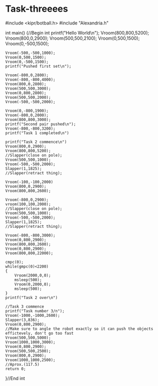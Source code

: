 # Task-threeees
#include <kipr/botball.h>
#include "Alexandria.h"

int main()
{//Begin int
    printf("Hello World\n");
    Vroom(800,800,5200);
    Vroom(800,0,2900);
    Vroom(500,500,2100);
    Vroom(0,500,1500);
    Vroom(0,-500,1500);
    
    Vroom(-500,-500,1000);
   	Vroom(0,500,1500);
    Vroom(0,-500,1500);
    printf("Pushed first set\n");
    
    Vroom(-800,0,2800);
    Vroom(-800,-800,4000);
    Vroom(800,0,2800);
    Vroom(500,500,3000);
    Vroom(0,800,2800);
    Vroom(500,500,2000);
    Vroom(-500,-500,2000);
   	
    Vroom(0,-800,1900);
    Vroom(-800,0,2000);
    Vroom(800,800,3000);
    printf("Second pair pushed\n");
    Vroom(-800,-800,3200);
    printf("Task 1 completed\n")
    
    printf("Task 2 commence\n")
    Vroom(800,0,2900);
    Vroom(800,800,5200);
    //Slapper(close on pole);
    Vroom(500,500,1000);
    Vroom(-500,-500,2000);
    Slapper(1,1825);
    //Slapper(retract thing);
    
    Vroom(-100,-100,2000)
    Vroom(800,0,2900);
    Vroom(800,800,2600);
    
    Vroom(-800,0,2900);
    vroom(100,100,2000);
    //Slapper(close on pole);
    Vroom(500,500,1000);
    Vroom(-500,-500,2000);
    Slapper(1,1825);
    //Slapper(retract thing);
    
    Vroom(-800,-800,3000);
    Vroom(0,800,2900);
    Vroom(800,800,2600);
    Vroom(0,800,2900);
    Vroom(800,800,22000);
    
    cmpc(0);
    while(gmpc(0)<2200)
    {
        Vroom(2000,0,0);
        msleep(500);
        Vroom(0,2000,0);
        msleep(500);
    }
    printf("Task 2 over\n")
    
    //Task 3 commence
    printf("Task number 3/n");
    Vroom(-1000,-1000,2600);
    Slapper(3,836);
    Vroom(0,800,2900);
    //Make sure to angle the robot exactly so it can push the objects effictevely, don't go too fast 
    Vroom(500,500,5000);
    Vroom(1000,1000,3000);
    Vroom(0,800,2900);
    Vroom(500,500,2500);
    Vroom(800,0,2900);
    Vroom(1000,1000,2500);
    //Aprox.(117.5)
    return 0;
}//End int
